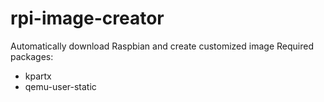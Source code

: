 rpi-image-creator
=================

Automatically download Raspbian and create customized image
Required packages:
 * kpartx
 * qemu-user-static
